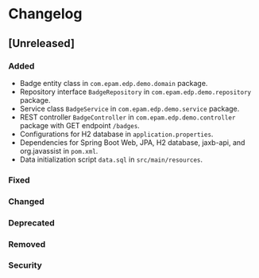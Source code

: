 # Changelog

## [Unreleased]

### Added
- Badge entity class in `com.epam.edp.demo.domain` package.
- Repository interface `BadgeRepository` in `com.epam.edp.demo.repository` package.
- Service class `BadgeService` in `com.epam.edp.demo.service` package.
- REST controller `BadgeController` in `com.epam.edp.demo.controller` package with GET endpoint `/badges`.
- Configurations for H2 database in `application.properties`.
- Dependencies for Spring Boot Web, JPA, H2 database, jaxb-api, and org.javassist in `pom.xml`.
- Data initialization script `data.sql` in `src/main/resources`.

### Fixed

### Changed

### Deprecated

### Removed

### Security
